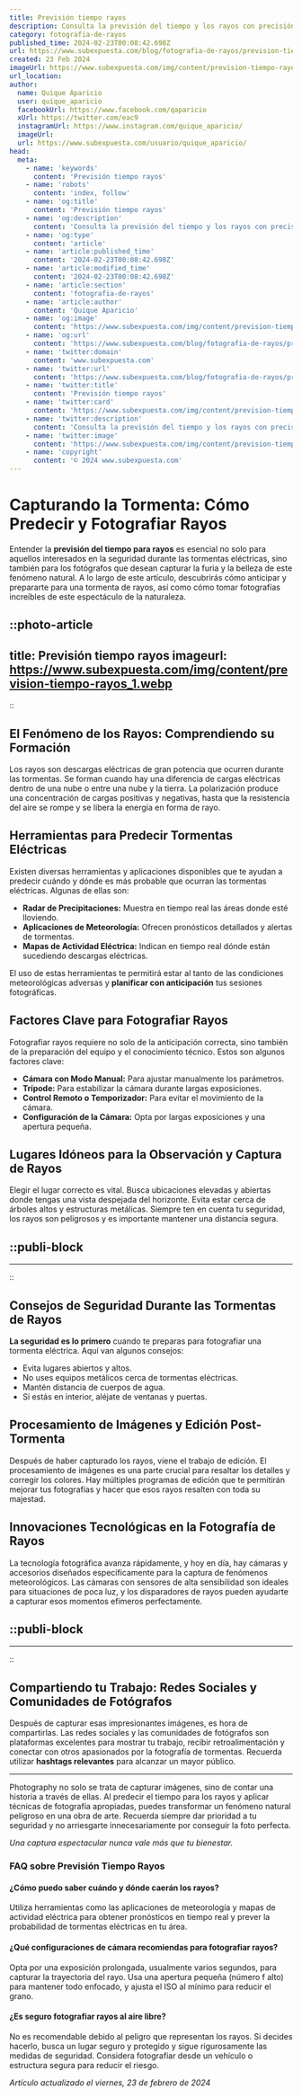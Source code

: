 ```yaml
---
title: Previsión tiempo rayos
description: Consulta la previsión del tiempo y los rayos con precisión. Mantente seguro y preparado ante las tormentas eléctricas.
category: fotografia-de-rayos
published_time: 2024-02-23T00:08:42.698Z
url: https://www.subexpuesta.com/blog/fotografia-de-rayos/prevision-tiempo-rayos
created: 23 Feb 2024
imageUrl: https://www.subexpuesta.com/img/content/prevision-tiempo-rayos_1.webp
url_location:
author:
  name: Quique Aparicio
  user: quique_aparicio
  facebookUrl: https://www.facebook.com/qaparicio
  xUrl: https://twitter.com/eac9
  instagramUrl: https://www.instagram.com/quique_aparicio/
  imageUrl: 
  url: https://www.subexpuesta.com/usuario/quique_aparicio/
head:
  meta:
    - name: 'keywords'
      content: 'Previsión tiempo rayos'
    - name: 'robots'
      content: 'index, follow'
    - name: 'og:title'
      content: 'Previsión tiempo rayos'
    - name: 'og:description'
      content: 'Consulta la previsión del tiempo y los rayos con precisión. Mantente seguro y preparado ante las tormentas eléctricas.'
    - name: 'og:type'
      content: 'article'
    - name: 'article:published_time'
      content: '2024-02-23T00:08:42.698Z'
    - name: 'article:modified_time'
      content: '2024-02-23T00:08:42.698Z'
    - name: 'article:section'
      content: 'fotografia-de-rayos'
    - name: 'article:author'
      content: 'Quique Aparicio'
    - name: 'og:image'
      content: 'https://www.subexpuesta.com/img/content/prevision-tiempo-rayos_1.webp'
    - name: 'og:url'
      content: 'https://www.subexpuesta.com/blog/fotografia-de-rayos/prevision-tiempo-rayos'
    - name: 'twitter:domain'
      content: 'www.subexpuesta.com'
    - name: 'twitter:url'
      content: 'https://www.subexpuesta.com/blog/fotografia-de-rayos/prevision-tiempo-rayos'
    - name: 'twitter:title'
      content: 'Previsión tiempo rayos'
    - name: 'twitter:card'
      content: 'https://www.subexpuesta.com/img/content/prevision-tiempo-rayos_1.webp'
    - name: 'twitter:description'
      content: 'Consulta la previsión del tiempo y los rayos con precisión. Mantente seguro y preparado ante las tormentas eléctricas.'
    - name: 'twitter:image'
      content: 'https://www.subexpuesta.com/img/content/prevision-tiempo-rayos_1.webp'
    - name: 'copyright'
      content: '© 2024 www.subexpuesta.com'
---
```

# Capturando la Tormenta: Cómo Predecir y Fotografiar Rayos

Entender la **previsión del tiempo para rayos** es esencial no solo para aquellos interesados en la seguridad durante las tormentas eléctricas, sino también para los fotógrafos que desean capturar la furia y la belleza de este fenómeno natural. A lo largo de este artículo, descubrirás cómo anticipar y prepararte para una tormenta de rayos, así como cómo tomar fotografías increíbles de este espectáculo de la naturaleza.


::photo-article
---
title: Previsión tiempo rayos
imageurl: https://www.subexpuesta.com/img/content/prevision-tiempo-rayos_1.webp
---
::



## El Fenómeno de los Rayos: Comprendiendo su Formación

Los rayos son descargas eléctricas de gran potencia que ocurren durante las tormentas. Se forman cuando hay una diferencia de cargas eléctricas dentro de una nube o entre una nube y la tierra. La polarización produce una concentración de cargas positivas y negativas, hasta que la resistencia del aire se rompe y se libera la energía en forma de rayo.

## Herramientas para Predecir Tormentas Eléctricas

Existen diversas herramientas y aplicaciones disponibles que te ayudan a predecir cuándo y dónde es más probable que ocurran las tormentas eléctricas. Algunas de ellas son:

- **Radar de Precipitaciones:** Muestra en tiempo real las áreas donde esté lloviendo.
- **Aplicaciones de Meteorología:** Ofrecen pronósticos detallados y alertas de tormentas.
- **Mapas de Actividad Eléctrica:** Indican en tiempo real dónde están sucediendo descargas eléctricas.

El uso de estas herramientas te permitirá estar al tanto de las condiciones meteorológicas adversas y **planificar con anticipación** tus sesiones fotográficas.

## Factores Clave para Fotografiar Rayos

Fotografiar rayos requiere no solo de la anticipación correcta, sino también de la preparación del equipo y el conocimiento técnico. Estos son algunos factores clave:

- **Cámara con Modo Manual:** Para ajustar manualmente los parámetros.
- **Trípode:** Para estabilizar la cámara durante largas exposiciones.
- **Control Remoto o Temporizador:** Para evitar el movimiento de la cámara.
- **Configuración de la Cámara:** Opta por largas exposiciones y una apertura pequeña.

## Lugares Idóneos para la Observación y Captura de Rayos

Elegir el lugar correcto es vital. Busca ubicaciones elevadas y abiertas donde tengas una vista despejada del horizonte. Evita estar cerca de árboles altos y estructuras metálicas. Siempre ten en cuenta tu seguridad, los rayos son peligrosos y es importante mantener una distancia segura.


  ::publi-block
  ---
  ---
  ::
  
  

## Consejos de Seguridad Durante las Tormentas de Rayos

**La seguridad es lo primero** cuando te preparas para fotografiar una tormenta eléctrica. Aquí van algunos consejos:

- Evita lugares abiertos y altos.
- No uses equipos metálicos cerca de tormentas eléctricas.
- Mantén distancia de cuerpos de agua.
- Si estás en interior, aléjate de ventanas y puertas.

## Procesamiento de Imágenes y Edición Post-Tormenta

Después de haber capturado los rayos, viene el trabajo de edición. El procesamiento de imágenes es una parte crucial para resaltar los detalles y corregir los colores. Hay múltiples programas de edición que te permitirán mejorar tus fotografías y hacer que esos rayos resalten con toda su majestad.

## Innovaciones Tecnológicas en la Fotografía de Rayos

La tecnología fotográfica avanza rápidamente, y hoy en día, hay cámaras y accesorios diseñados específicamente para la captura de fenómenos meteorológicos. Las cámaras con sensores de alta sensibilidad son ideales para situaciones de poca luz, y los disparadores de rayos pueden ayudarte a capturar esos momentos efímeros perfectamente.


  ::publi-block
  ---
  ---
  ::
  
  

## Compartiendo tu Trabajo: Redes Sociales y Comunidades de Fotógrafos

Después de capturar esas impresionantes imágenes, es hora de compartirlas. Las redes sociales y las comunidades de fotógrafos son plataformas excelentes para mostrar tu trabajo, recibir retroalimentación y conectar con otros apasionados por la fotografía de tormentas. Recuerda utilizar **hashtags relevantes** para alcanzar un mayor público.

---

Photography no solo se trata de capturar imágenes, sino de contar una historia a través de ellas. Al predecir el tiempo para los rayos y aplicar técnicas de fotografía apropiadas, puedes transformar un fenómeno natural peligroso en una obra de arte. Recuerda siempre dar prioridad a tu seguridad y no arriesgarte innecesariamente por conseguir la foto perfecta. 

*Una captura espectacular nunca vale más que tu bienestar.* 

### FAQ sobre Previsión Tiempo Rayos

#### ¿Cómo puedo saber cuándo y dónde caerán los rayos?

Utiliza herramientas como las aplicaciones de meteorología y mapas de actividad eléctrica para obtener pronósticos en tiempo real y prever la probabilidad de tormentas eléctricas en tu área.

#### ¿Qué configuraciones de cámara recomiendas para fotografiar rayos?

Opta por una exposición prolongada, usualmente varios segundos, para capturar la trayectoria del rayo. Usa una apertura pequeña (número f alto) para mantener todo enfocado, y ajusta el ISO al mínimo para reducir el grano.

#### ¿Es seguro fotografiar rayos al aire libre?

No es recomendable debido al peligro que representan los rayos. Si decides hacerlo, busca un lugar seguro y protegido y sigue rigurosamente las medidas de seguridad. Considera fotografiar desde un vehículo o estructura segura para reducir el riesgo.

_Artículo actualizado el viernes, 23 de febrero de 2024_